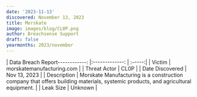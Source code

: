 ```yaml
---
date: '2023-11-13'
discovered: November 13, 2023
title: Morskate
image: images/blog/CL0P.png
author: Breachsense Support
draft: false
yearmonths: 2023/november
---
```


| Data Breach Report------------:     |:-------------:    | :-----:|
| Victim      | morskatemanufacturing.com      | 
| Threat Actor      | CL0P      | 
| Date Discovered      | Nov 13, 2023      | 
| Description      | Morskate Manufacturing is a construction company that offers building materials, systemic products, and agricultural equipment.      | 
| Leak Size      | Unknown      | 

